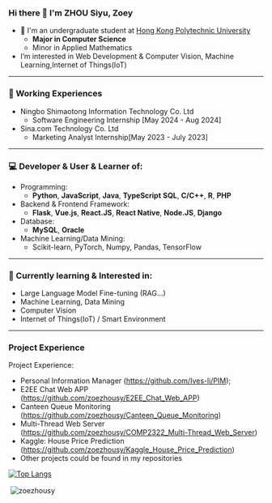 ### Hi there 👋 I'm ZHOU Siyu, Zoey

- 👀 I'm an undergraduate student at [Hong Kong Polytechnic University](https://www.polyu.edu.hk/en/)
  - **Major in Computer Science**
  - Minor in Applied Mathematics
- I’m interested in Web Development & Computer Vision, Machine Learning,Internet of Things(IoT)
---
### 🔭 Working Experiences
- Ningbo Shimaotong Information Technology Co. Ltd
  - Software Engineering Internship [May 2024 - Aug 2024]
- Sina.com Technology Co. Ltd
  - Marketing Analyst Internship[May 2023 - July 2023]
---
### 💻 Developer & User & Learner of:
- Programming: 
  - **Python**, **JavaScript**, **Java**, **TypeScript** **SQL**, **C/C++**, **R**, **PHP**
- Backend & Frontend Framework: 
  - **Flask**, **Vue.js**, **React.JS**, **React Native**, **Node.JS**, **Django**
- Database: 
  - **MySQL**, **Oracle**
- Machine Learning/Data Mining:
  - Scikit-learn, PyTorch, Numpy, Pandas, TensorFlow
---
### 🌱 Currently learning & Interested in:
- Large Language Model Fine-tuning (RAG...)
- Machine Learning, Data Mining
- Computer Vision
- Internet of Things(IoT) / Smart Environment
---
### Project Experience
Project Experience:
- Personal Information Manager (https://github.com/Ives-li/PIM);
- E2EE Chat Web APP (https://github.com/zoezhousy/E2EE_Chat_Web_APP)
- Canteen Queue Monitoring (https://github.com/zoezhousy/Canteen_Queue_Monitoring)
- Multi-Thread Web Server (https://github.com/zoezhousy/COMP2322_Multi-Thread_Web_Server)
- Kaggle: House Price Prediction (https://github.com/zoezhousy/Kaggle_House_Price_Prediction)
- Other projects could be found in my repositories


<!--
**zoezhousy/zoezhousy** is a ✨ _special_ ✨ repository because its `README.md` (this file) appears on your GitHub profile.

Here are some ideas to get you started:

- 🔭 I’m currently working on ...
- 🌱 I’m currently learning ...
- 👯 I’m looking to collaborate on ...
- 🤔 I’m looking for help with ...
- 💬 Ask me about ...
- 📫 How to reach me: ...
- 😄 Pronouns: ...
- ⚡ Fun fact: ...
-->

[![Top Langs](https://github-readme-stats.vercel.app/api/top-langs/?username=zoezhousy&show_icons=true&layout=compact&hide_title=true)](https://github.com/Cyebukayire)

<p>&nbsp;<img align="center" src="https://github-readme-stats.vercel.app/api?username=zoezhousy&show_icons=true&locale=en" alt="zoezhousy" /></p>

